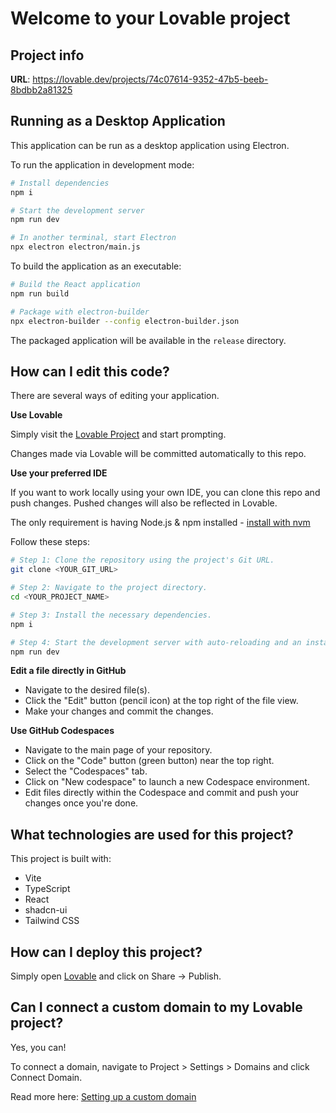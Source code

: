 
# Welcome to your Lovable project

## Project info

**URL**: https://lovable.dev/projects/74c07614-9352-47b5-beeb-8bdbb2a81325

## Running as a Desktop Application

This application can be run as a desktop application using Electron.

To run the application in development mode:
```sh
# Install dependencies
npm i

# Start the development server
npm run dev

# In another terminal, start Electron
npx electron electron/main.js
```

To build the application as an executable:
```sh
# Build the React application
npm run build

# Package with electron-builder
npx electron-builder --config electron-builder.json
```

The packaged application will be available in the `release` directory.

## How can I edit this code?

There are several ways of editing your application.

**Use Lovable**

Simply visit the [Lovable Project](https://lovable.dev/projects/74c07614-9352-47b5-beeb-8bdbb2a81325) and start prompting.

Changes made via Lovable will be committed automatically to this repo.

**Use your preferred IDE**

If you want to work locally using your own IDE, you can clone this repo and push changes. Pushed changes will also be reflected in Lovable.

The only requirement is having Node.js & npm installed - [install with nvm](https://github.com/nvm-sh/nvm#installing-and-updating)

Follow these steps:

```sh
# Step 1: Clone the repository using the project's Git URL.
git clone <YOUR_GIT_URL>

# Step 2: Navigate to the project directory.
cd <YOUR_PROJECT_NAME>

# Step 3: Install the necessary dependencies.
npm i

# Step 4: Start the development server with auto-reloading and an instant preview.
npm run dev
```

**Edit a file directly in GitHub**

- Navigate to the desired file(s).
- Click the "Edit" button (pencil icon) at the top right of the file view.
- Make your changes and commit the changes.

**Use GitHub Codespaces**

- Navigate to the main page of your repository.
- Click on the "Code" button (green button) near the top right.
- Select the "Codespaces" tab.
- Click on "New codespace" to launch a new Codespace environment.
- Edit files directly within the Codespace and commit and push your changes once you're done.

## What technologies are used for this project?

This project is built with:

- Vite
- TypeScript
- React
- shadcn-ui
- Tailwind CSS

## How can I deploy this project?

Simply open [Lovable](https://lovable.dev/projects/74c07614-9352-47b5-beeb-8bdbb2a81325) and click on Share -> Publish.

## Can I connect a custom domain to my Lovable project?

Yes, you can!

To connect a domain, navigate to Project > Settings > Domains and click Connect Domain.

Read more here: [Setting up a custom domain](https://docs.lovable.dev/tips-tricks/custom-domain#step-by-step-guide)
